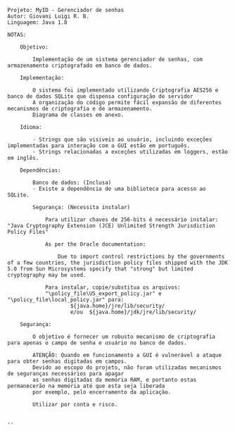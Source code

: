 

	Projeto: MyID - Gerenciador de senhas
	Autor: Giovani Luigi R. B. 
	Linguagem: Java 1.8

	NOTAS:
		
		Objetivo:
		
			Implementação de um sistema gerenciador de senhas, com armazenamento criptografado em banco de dados.
		
		Implementação:
		
			O sistema foi implementado utilizando Criptografia AES256 e banco de dados SQLite que dispensa configuração de servidor
			A organização do código permite fácil expansão de diferentes mecanismos de criptografia e de armazenamento.
			Diagrama de classes em anexo.
		
		Idioma:
	
			- Strings que são visiveis ao usuário, incluindo exceções implementadas para interação com a GUI estão em português.
			- Strings relacionadas a exceções utilizadas em loggers, estão em inglês.
		
		Dependências:
			
			Banco de dados:	(Inclusa) 
			- Existe a dependência de uma biblioteca para acesso ao SQLite.
			
			Segurança: (Necessita instalar)
			
				Para utilizar chaves de 256-bits é necessário instalar: "Java Cryptography Extension (JCE) Unlimited Strength Jurisdiction Policy Files"
			
				As per the Oracle documentation:

					Due to import control restrictions by the governments of a few countries, the jurisdiction policy files shipped with the JDK 5.0 from Sun Microsystems specify that "strong" but limited cryptography may be used.
			
				Para instalar, copie/substitua os arquivos:
				"\policy_file\US_export_policy.jar" e "\policy_file\local_policy.jar" para:
						${java.home}/jre/lib/security/
						e/ou  ${java.home}/jdk/jre/lib/security/
			
		Segurança:
		
			O objetivo é fornecer um robusto mecanismo de criptografia para apenas o campo de senha e usuário no banco de dados.
		
			ATENÇÃO: Quando em funcionamento a GUI é vulnerável a ataque para obter senhas digitadas em campos.
			Devido ao escopo do projeto, não foram utilizadas mecanismos de seguranças necessários para apagar
			as senhas digitadas da memória RAM, e portanto estas permanecerão na memória até que esta seja liberada
			por exemplo, pelo encerramento da aplicação.
			
			Utilizar por conta e risco.
			
			
	--